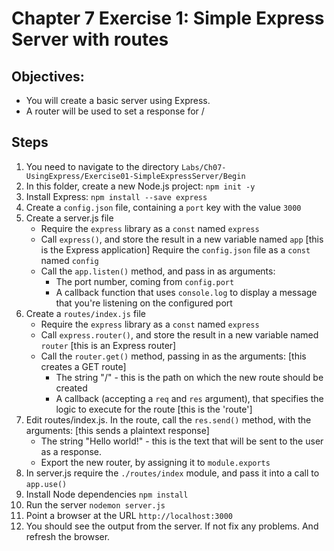 # Chapter 7 Exercise 1: Simple Express Server with routes
## Objectives:
* You will create a basic server using Express.
* A router will be used to set a response for / 
## Steps
1. You need to navigate to the directory `Labs/Ch07-UsingExpress/Exercise01-SimpleExpressServer/Begin`
1. In this folder, create a new Node.js project: `npm init -y`
1. Install Express: `npm install --save express`
1. Create a `config.json` file, containing a `port` key with the value `3000`
1. Create a server.js file
    - Require the `express` library as a `const` named `express`
    - Call `express()`, and store the result in a new variable named `app` [this is the Express application]
 Require the `config.json` file as a `const` named `config`
    - Call the `app.listen()` method, and pass in as arguments:  
        - The port number, coming from `config.port`
        - A callback function that uses `console.log` to display a message that you're listening on the configured port
1. Create a `routes/index.js` file
    - Require the `express` library as a `const` named `express`
    - Call `express.router()`, and store the result in a new variable named `router` [this is an Express router]
    - Call the `router.get()` method, passing in as the arguments: [this creates a GET route]
        - The string "/" - this is the path on which the new route should be created
        - A callback (accepting a `req` and `res` argument), that specifies the logic to execute for the route [this is the 'route']
1. Edit routes/index.js. In the route, call the `res.send()` method, with the arguments: [this sends a plaintext response]
    - The string "Hello world!" - this is the text that will be sent to the user as a response.
    - Export the new router, by assigning it to `module.exports`
1. In server.js require the `./routes/index` module, and pass it into a call to `app.use()`
1. Install Node dependencies `npm install`
1. Run the server `nodemon server.js`
1. Point a browser at the URL `http://localhost:3000`
1. You should see the output from the server. If not fix any problems. And refresh the browser.

